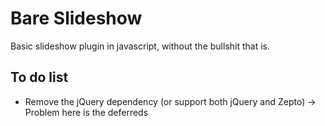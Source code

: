 # Bare Slideshow

Basic slideshow plugin in javascript, without the bullshit that is.

## To do list
- Remove the jQuery dependency (or support both jQuery and Zepto)
  -> Problem here is the deferreds
